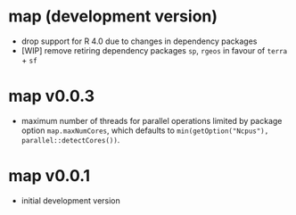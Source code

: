 # map (development version)

* drop support for R 4.0 due to changes in dependency packages
* [WIP] remove retiring dependency packages `sp`, `rgeos` in favour of `terra` + `sf`

# map v0.0.3

* maximum number of threads for parallel operations limited by package option `map.maxNumCores`, which defaults to `min(getOption("Ncpus"), parallel::detectCores())`.

# map v0.0.1

* initial development version
